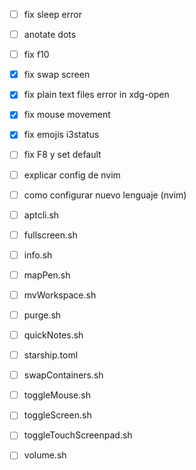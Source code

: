
- [ ] fix sleep error
- [ ] anotate dots
- [ ] fix f10
- [x] fix swap screen
- [x] fix plain text files error in xdg-open
- [x] fix mouse movement
- [x] fix emojis i3status
- [ ] fix F8 y set default
- [ ] explicar config de nvim
- [ ] como configurar nuevo lenguaje (nvim)
- [ ] aptcli.sh
- [ ] fullscreen.sh
- [ ] info.sh
- [ ] mapPen.sh
- [ ] mvWorkspace.sh
- [ ] purge.sh
- [ ] quickNotes.sh
- [ ] starship.toml
- [ ] swapContainers.sh
- [ ] toggleMouse.sh
- [ ] toggleScreen.sh
- [ ] toggleTouchScreenpad.sh
- [ ] volume.sh

